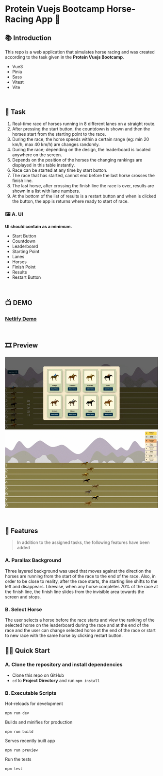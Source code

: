 # **Protein Vuejs Bootcamp Horse-Racing App** :racehorse:


## :books: **Introduction** 


This repo is a web application that simulates horse racing and was created according to the task given in the **Protein Vuejs Bootcamp**.

- Vue3
- Pinia
- Sass
- Vitest
- Vite

<br>

## :briefcase: **Task**


1. Real-time race of horses running in 8 different lanes on a straight route.
2. After pressing the start button, the countdown is shown and then the horses start from the starting point to the race.
3. During the race; the horse speeds within a certain range (eg: min 20 km/h, max 40 km/h) are
changes randomly.
4. During the race;
depending on the design, the leaderboard is located anywhere on the screen.
5. Depends on the position of the horses the changing rankings are displayed in this table instantly.
6. Race can be started at any time by start button.
7. The race that has started, cannot end before the last horse crosses the finish line.
8. The last horse, after crossing the finish line the race is over, results are shown in a list with lane numbers.
9. At the bottom of the list of results is a restart button and when is clicked the button, the app is returns where ready to start of race.

### :framed_picture: **A. UI**


**UI should contain as a minimum.**
* Start Button
* Countdown
* Leaderboard
* Starting Point
* Lanes
* Horses
* Finish Point
* Results
* Restart Button

<br>

## :tv: **DEMO**

### [Netlify Demo](https://horse-racing-vue.netlify.app/)

<br>

## :film_strip: **Preview**

![Race Start Video](/src//assets/readme-img/gif-1.gif "Gif-1")
![Race Finish Video](/src//assets/readme-img/gif-2.gif "Gif-2")

<br>

## :bookmark_tabs: **Features**
> In addition to the assigned tasks, the following features have been added 
### **A. Parallax Background**
 Three layered background was used that moves against the direction the horses are running from the start of the race to the end of the race. Also, in order to be close to reality, after the race starts, the starting line shifts to the left and disappears. Likewise, when any horse completes 70% of the race at the finish line, the finish line slides from the invisible area towards the screen and stops.

### **B. Select Horse**
The user selects a horse before the race starts and view the ranking of the selected horse on the leaderboard during the race and at the end of the race and the user can change selected horse at the end of the race or start to new race with the same horse by clicking restart button.

## :running_man: **Quick Start**

### **A. Clone the repository and install dependencies**

* Clone this repo on GitHub
* `cd` to **Project Directory** and run `npm install`

### **B. Executable Scripts**
 Hot-reloads for development

```
npm run dev
```

Builds and minifies for production

```
npm run build
```

Serves recently built app

```
npm run preview
```

Run the tests

```
npm test
```

